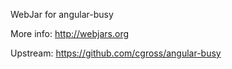 WebJar for angular-busy

More info: http://webjars.org

Upstream: https://github.com/cgross/angular-busy
